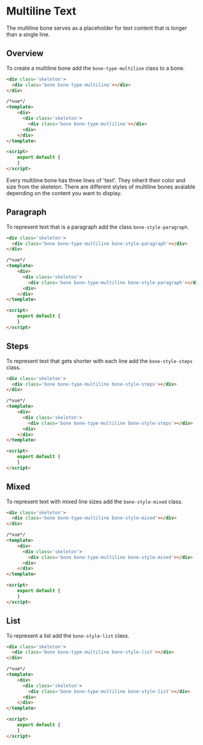 # Multiline Text

The multiline bone serves as a placeholder for text content that is longer than a single line.

## Overview

To create a multiline bone add the `bone-type-multiline` class to a bone.

```html
<div class='skeleton'>
  <div class='bone bone-type-multiline'></div>
</div>
```

```html
/*vue*/
<template>
    <div>
      <div class='skeleton'>
        <div class='bone bone-type-multiline'></div>
      <div>
    </div>
</template>

<script>
    export default {
    }
</script>
```

Every multiline bone has three lines of 'text'. They inherit their color and size from the skeleton. 
There are different styles of multiline bones avaiable depending on the content you want to display.

## Paragraph

To represent text that is a paragraph add the class `bone-style-paragraph`.

```html
<div class='skeleton'>
  <div class='bone bone-type-multiline bone-style-paragraph'></div>
</div>
```

```html
/*vue*/
<template>
    <div>
      <div class='skeleton'>
        <div class='bone bone-type-multiline bone-style-paragraph'></div>
      <div>
    </div>
</template>

<script>
    export default {
    }
</script>
```

## Steps

To represent text that gets shorter with each line add the `bone-style-steps` class.

```html
<div class='skeleton'>
  <div class='bone bone-type-multiline bone-style-steps'></div>
</div>
```

```html
/*vue*/
<template>
    <div>
      <div class='skeleton'>
        <div class='bone bone-type-multiline bone-style-steps'></div>
      <div>
    </div>
</template>

<script>
    export default {
    }
</script>
```

## Mixed

To represent text with mixed line sizes add the `bone-style-mixed` class.

```html
<div class='skeleton'>
  <div class='bone bone-type-multiline bone-style-mixed'></div>
</div>
```

```html
/*vue*/
<template>
    <div>
      <div class='skeleton'>
        <div class='bone bone-type-multiline bone-style-mixed'></div>
      <div>
    </div>
</template>

<script>
    export default {
    }
</script>
```

## List

To represent a list add the `bone-style-list` class.

```html
<div class='skeleton'>
  <div class='bone bone-type-multiline bone-style-list'></div>
</div>
```

```html
/*vue*/
<template>
    <div>
      <div class='skeleton'>
        <div class='bone bone-type-multiline bone-style-list'></div>
      <div>
    </div>
</template>

<script>
    export default {
    }
</script>
```

